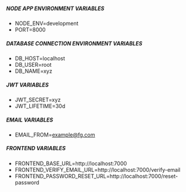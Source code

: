 ##### NODE APP ENVIRONMENT VARIABLES

- NODE_ENV=development
- PORT=8000

##### DATABASE CONNECTION ENVIRONMENT VARIABLES

- DB_HOST=localhost
- DB_USER=root
- DB_NAME=xyz

##### JWT VARIABLES

- JWT_SECRET=xyz
- JWT_LIFETIME=30d

##### EMAIL VARIABLES

- EMAIL_FROM=example@fg.com

##### FRONTEND VARIABLES

- FRONTEND_BASE_URL=http://localhost:7000
- FRONTEND_VERIFY_EMAIL_URL=http://localhost:7000/verify-email
- FRONTEND_PASSWORD_RESET_URL=http://localhost:7000/reset-password
